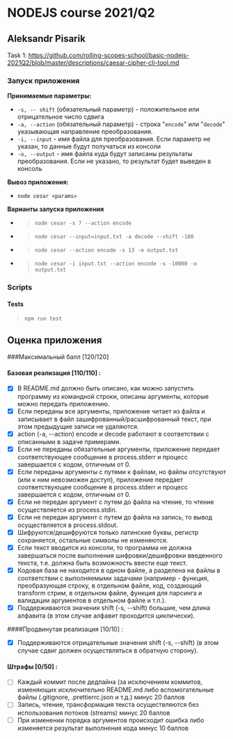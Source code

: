 # NODEJS  course 2021/Q2

## Aleksandr Pisarik


Task 1: https://github.com/rolling-scopes-school/basic-nodejs-2021Q2/blob/master/descriptions/caesar-cipher-cli-tool.md

### Запуск приложения
**Принимаемые параметры:**
- `-s, -- shift` (обязательный параметр) - положительное или отрицательное число сдвига 
- `-a, --action` (обязательный параметр) - строка "`encode`" или "`decode`" указывающая направление преобразования.
- `-i, --input` - имя файла для преобразования. Если параметр не указан, то данные будут получаться из консоли
- `-o, --output` - имя файла куда будут записаны результаты преобразования. Если не указано, то результат будет выведен в консоль

**Вывоз приложения:**
- `node cesar <params>`

**Варианты запуска приложения**
- > `node cesar -s 7 --action encode`
- > `node cesar --input=input.txt -a decode --shift -100`
- > `node cesar --action encode -s 13 -o output.txt`
- > `node cesar -i input.txt --action encode -s -10000 -o output.txt`
### Scripts

#### Tests
> `npm run test`


## Оценка приложения
###Максимальный балл [120/120]
#### Базовая реализация [110/110] :
- [x] В README.md должно быть описано, как можно запустить программу из командной строки, описаны аргументы, которые можно передать приложению.
- [x] Если переданы все аргументы, приложение читает из файла и записывает в файл зашифрованный/расшифрованный текст, при этом предыдущие записи не удаляются.
- [x] action (-a, --action) encode и decode работают в соответствии с описанными в задаче примерами.
- [x] Если не переданы обязательные аргументы, приложение передает соответствующее сообщение в process.stderr и процесс завершается с кодом, отличным от 0.
- [x] Если переданы аргументы с путями к файлам, но файлы отсутствуют (или к ним невозможен доступ), приложение передает соответствующее сообщение в process.stderr и прoцесс завершается с кодом, отличным от 0.
- [x] Если не передан аргумент с путем до файла на чтение, то чтение осуществляется из process.stdin.
- [x] Если не передан аргумент с путем до файла на запись, то вывод осуществляется в process.stdout.
- [x] Шифруются/дешифруются только латинские буквы, регистр сохраняется, остальные символы не изменяются.
- [x] Если текст вводится из консоли, то программа не должна завершаться после выполнения шифровки/дешифровки введенного текста, т.е. должна быть возможность ввести еще текст.
- [x] Кодовая база не находится в одном файле, а разделена на файлы в соответствии с выполняемыми задачами (например - функция, преобразующая строку, в отдельном файле, код, создающий transform стрим, в отдельном файле, функция для парсинга и валидации аргументов в отдельном файле и т.п.).
- [x] Поддерживаются значения shift (-s, --shift) большие, чем длина алфавита (в этом случае алфавит проходится циклически).

####Продвинутая реализация [10/10] :
- [x] Поддерживаются отрицательные значения shift (-s, --shift) (в этом случае сдвиг должен осуществляться в обратную сторону).

#### Штрафы [0/50] :
- [ ] Каждый коммит после дедлайна (за исключением коммитов, изменяющих исключительно README.md либо вспомогательные файлы (.gitignore, .prettierrc.json и т.д.) минус 20 баллов
- [ ] Запись, чтение, трансформация текста осуществляются без использования потоков (streams) минус 20 баллов
- [ ] При изменении порядка аргументов происходит ошибка либо изменяется результат выполнения кода минус 10 баллов
